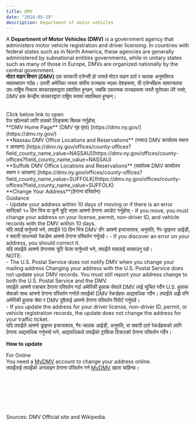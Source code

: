 ```yaml
---
title: DMV
date: "2024-05-19"
description: Department of motor vehicles
---
```


A **Department of Motor Vehicles (DMV)** is a government agency that administers motor vehicle registration and driver licensing. In countries with federal states such as in North America, these agencies are generally administered by subnational entities governments, while in unitary states such as many of those in Europe, DMVs are organized nationally by the central government.
<br/>
**मोटर वाहन विभाग (DMV)** एक सरकारी एजेन्सी हो जसले मोटर वाहन दर्ता र चालक अनुमतिपत्र व्यवस्थापन गर्दछ। उत्तरी अमेरिका जस्ता संघीय राज्यहरू भएका देशहरूमा, यी एजेन्सीहरू सामान्यतया उप-राष्ट्रिय निकाय सरकारहरूद्वारा प्रशासित हुन्छन्, जबकि एकात्मक राज्यहरूमा जस्तै युरोपका धेरै जसो, DMV हरू केन्द्रीय सरकारद्वारा राष्ट्रिय रूपमा व्यवस्थित हुन्छन्।

<br/>
Click below link to open<br/>पेज खोल्नको लागि तलको लिङ्कमा क्लिक गर्नुहोस्
<br/>
**DMV Home Page** (DMV गृह पृष्ठ)
[https://dmv.ny.gov/](https://dmv.ny.gov/)
<br/>
**Nassau DMV Office Locations and Reservations** (नसाउ DMV कार्यालय स्थान र आरक्षण)
[https://dmv.ny.gov/offices/county-offices?field_county_name_value=NASSAU](https://dmv.ny.gov/offices/county-offices?field_county_name_value=NASSAU)
<br/>
**Suffolk DMV Office Locations and Reservations** (सफोल्क DMV कार्यालय स्थान र आरक्षण)
[https://dmv.ny.gov/offices/county-offices?field_county_name_value=SUFFOLK](https://dmv.ny.gov/offices/county-offices?field_county_name_value=SUFFOLK)
<br/>
**Change Your Address**(ठेगाना परिवर्तन)
<br/>
Guidance
<br/>
    - Update your address within 10 days of moving or if there is an error<br/>सारिएको १० दिन भित्र वा कुनै त्रुटि भएमा आफ्नो ठेगाना अपडेट गर्नुहोस्
    - If you move, you must change your address on your license, permit, non-driver ID, and vehicle records with the DMV within 10 days.<br/>यदि तपाईं सर्नुभयो भने, तपाईंले 10 दिन भित्र DMV सँग आफ्नो इजाजतपत्र, अनुमति, गैर-ड्राइभर आईडी, र सवारी साधनको रेकर्डमा आफ्नो ठेगाना परिवर्तन गर्नुपर्छ।
    - If you discover an error on your address, you should correct it.<br/>यदि तपाईंले आफ्नो ठेगानामा त्रुटि फेला पार्नुभयो भने, तपाईंले यसलाई सच्याउनु पर्छ।
<br/>    
NOTE: <br/>
    - The U.S. Postal Service does not notify DMV when you change your mailing address
Changing your address with the U.S. Postal Service does not update your DMV records. You must still report your address change to both the U.S. Postal Service and the DMV.
<br/>तपाईंले आफ्नो पत्राचार ठेगाना परिवर्तन गर्दा अमेरिकी हुलाक सेवाले DMV लाई सूचित गर्दैन
U.S. हुलाक सेवाको साथ आफ्नो ठेगाना परिवर्तन गर्नाले तपाईंको DMV रेकर्डहरू अद्यावधिक गर्दैन। तपाईंले अझै पनि अमेरिकी हुलाक सेवा र DMV दुवैलाई आफ्नो ठेगाना परिवर्तन रिपोर्ट गर्नुपर्छ।<br/>
    - If you update the address for your driver license, non-driver ID, permit, or vehicle registration records, the update does not change the address for your traffic ticket.<br/>यदि तपाईंले आफ्नो ड्राइभर इजाजतपत्र, गैर-चालक आईडी, अनुमति, वा सवारी दर्ता रेकर्डहरूको लागि ठेगाना अद्यावधिक गर्नुभयो भने, अद्यावधिकले तपाईंको ट्राफिक टिकटको ठेगाना परिवर्तन गर्दैन।

**How to update**

For Online<br/>
You need a [MyDMV](https://dmv.ny.gov/mydmv/mydmv) account to change your address online.<br/>
तपाइँलाई तपाइँको अनलाइन ठेगाना परिवर्तन गर्न [MyDMV](https://dmv.ny.gov/mydmv/mydmv) खाता चाहिन्छ।


<br/><br/><br/><br/><br/><br/>Sources: DMV Official site and Wikipedia.




